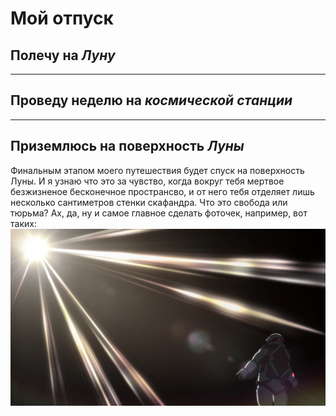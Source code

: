 # Мой отпуск

## Полечу на *Луну*

---
## Проведу неделю на *космической станции*

---
## Приземлюсь на поверхность *Луны*
Финальным этапом моего путешествия будет спуск на поверхность Луны. И я узнаю что это за чувство, когда вокруг тебя мертвое безжизненое бесконечное пространсво, и от него тебя отделяет лишь несколько сантиметров стенки скафандра. Что это свобода или тюрьма? Ах, да, ну и самое главное сделать фоточек, например, вот таких: ![](Lusy.png) 